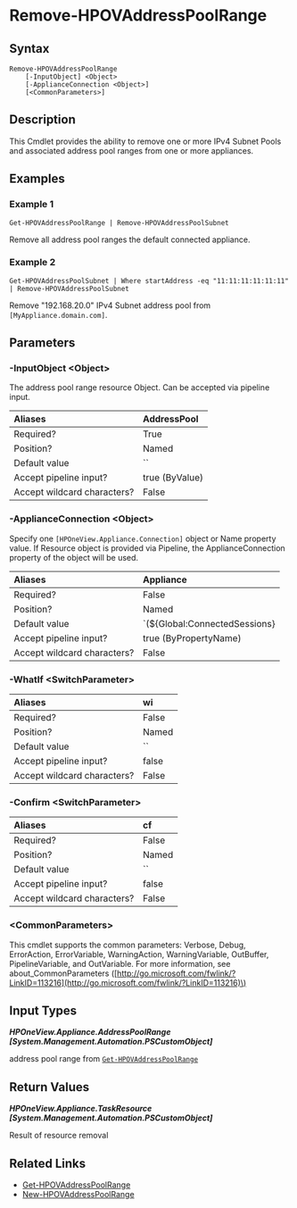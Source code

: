 ﻿---
description: Delete address pool range from an appliance.
---

# Remove-HPOVAddressPoolRange

## Syntax

```text
Remove-HPOVAddressPoolRange
    [-InputObject] <Object>
    [-ApplianceConnection <Object>]
    [<CommonParameters>]
```

## Description

This Cmdlet provides the ability to remove one or more IPv4 Subnet Pools and associated address pool ranges from one or more appliances.

## Examples

###  Example 1 

```text
Get-HPOVAddressPoolRange | Remove-HPOVAddressPoolSubnet
```

Remove all address pool ranges the default connected appliance.

###  Example 2 

```text
Get-HPOVAddressPoolSubnet | Where startAddress -eq "11:11:11:11:11:11" | Remove-HPOVAddressPoolSubnet
```

Remove "192.168.20.0" IPv4 Subnet address pool from `[MyAppliance.domain.com]`.

## Parameters

### -InputObject &lt;Object&gt;

The address pool range resource Object.  Can be accepted via pipeline input.

| Aliases | AddressPool |
| :--- | :--- |
| Required? | True |
| Position? | Named |
| Default value | `` |
| Accept pipeline input? | true (ByValue) |
| Accept wildcard characters? | False |

### -ApplianceConnection &lt;Object&gt;

Specify one `[HPOneView.Appliance.Connection]` object or Name property value. If Resource object is provided via Pipeline, the ApplianceConnection property of the object will be used.

| Aliases | Appliance |
| :--- | :--- |
| Required? | False |
| Position? | Named |
| Default value | `(${Global:ConnectedSessions} | ? Default)` |
| Accept pipeline input? | true (ByPropertyName) |
| Accept wildcard characters? | False |

### -WhatIf &lt;SwitchParameter&gt;



| Aliases | wi |
| :--- | :--- |
| Required? | False |
| Position? | Named |
| Default value | `` |
| Accept pipeline input? | false |
| Accept wildcard characters? | False |

### -Confirm &lt;SwitchParameter&gt;



| Aliases | cf |
| :--- | :--- |
| Required? | False |
| Position? | Named |
| Default value | `` |
| Accept pipeline input? | false |
| Accept wildcard characters? | False |

### &lt;CommonParameters&gt;

This cmdlet supports the common parameters: Verbose, Debug, ErrorAction, ErrorVariable, WarningAction, WarningVariable, OutBuffer, PipelineVariable, and OutVariable. For more information, see about\_CommonParameters \([http://go.microsoft.com/fwlink/?LinkID=113216](http://go.microsoft.com/fwlink/?LinkID=113216)\)

## Input Types

_**HPOneView.Appliance.AddressPoolRange [System.Management.Automation.PSCustomObject]**_

address pool range from [`Get-HPOVAddressPoolRange`](get-hpovaddresspoolrange.md)

## Return Values

_**HPOneView.Appliance.TaskResource [System.Management.Automation.PSCustomObject]**_

Result of resource removal

## Related Links

* [Get-HPOVAddressPoolRange](get-hpovaddresspoolrange.md)
* [New-HPOVAddressPoolRange](new-hpovaddresspoolrange.md)
